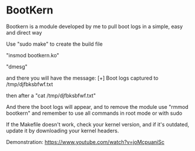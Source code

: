 # BootKern

Bootkern is a module developed by me to pull boot logs in a simple, easy and direct way

Use "sudo make" to create the build file

"insmod bootkern.ko"

"dmesg"

and there you will have the message: [+] Boot logs captured to /tmp/djfbksbfwf.txt

then after a "cat /tmp/djfbksbfwf.txt"

And there the boot logs will appear, and to remove the module use "rmmod bootkern" and remember to use all commands in root mode or with sudo

If the Makefile doesn't work, check your kernel version, and if it's outdated, update it by downloading your kernel headers.

Demonstration: https://www.youtube.com/watch?v=joMcpuaniSc
